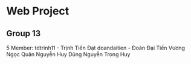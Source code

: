 # Web Project
## Group 13
5 Member:
tdtrinh11 - Trịnh Tiến Đạt
doandaitien - Đoàn Đại Tiến
Vương Ngọc Quân
Nguyễn Huy Dũng
Nguyễn Trọng Huy
